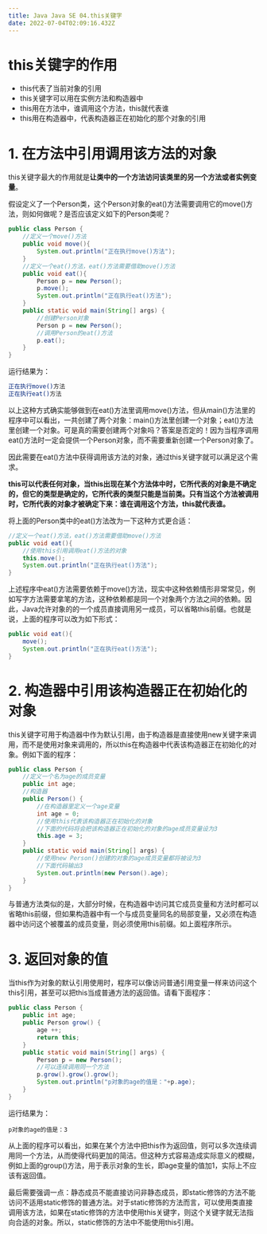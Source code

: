 ```yaml
---
title: Java Java SE 04.this关键字
date: 2022-07-04T02:09:16.432Z
---
```

# this关键字的作用

* this代表了当前对象的引用
* this关键字可以用在实例方法和构造器中
* this用在方法中，谁调用这个方法，this就代表谁
* this用在构造器中，代表构造器正在初始化的那个对象的引用

# 1. 在方法中引用调用该方法的对象

this关键字最大的作用就是**让类中的一个方法访问该类里的另一个方法或者实例变量**。

假设定义了一个Person类，这个Person对象的eat()方法需要调用它的move()方法，则如何做呢？是否应该定义如下的Person类呢？

```java
public class Person {
    //定义一个move()方法
    public void move(){
        System.out.println("正在执行move()方法");
    }
    //定义一个eat()方法，eat()方法需要借助move()方法
    public void eat(){
        Person p = new Person();
        p.move();
        System.out.println("正在执行eat()方法");
    }
    public static void main(String[] args) {
        //创建Person对象
        Person p = new Person();
        //调用Person的eat()方法
        p.eat();
    }
}
```

运行结果为：

```bash
正在执行move()方法
正在执行eat()方法
```

以上这种方式确实能够做到在eat()方法里调用move()方法，但从main()方法里的程序中可以看出，一共创建了两个对象：main()方法里创建一个对象；eat()方法里创建一个对象。可是真的需要创建两个对象吗？答案是否定的！因为当程序调用eat()方法时一定会提供一个Person对象，而不需要重新创建一个Person对象了。

因此需要在eat()方法中获得调用该方法的对象，通过this关键字就可以满足这个需求。

**this可以代表任何对象，当this出现在某个方法体中时，它所代表的对象是不确定的，但它的类型是确定的，它所代表的类型只能是当前类。只有当这个方法被调用时，它所代表的对象才被确定下来：谁在调用这个方法，this就代表谁。**

将上面的Person类中的eat()方法改为一下这种方式更合适：

```java
//定义一个eat()方法，eat()方法需要借助move()方法
public void eat(){
    //使用this引用调用eat()方法的对象
    this.move();
    System.out.println("正在执行eat()方法");
}
```

上述程序中eat()方法需要依赖于move()方法，现实中这种依赖情形非常常见，例如写字方法需要拿笔的方法，这种依赖都是同一个对象两个方法之间的依赖。因此，Java允许对象的的一个成员直接调用另一成员，可以省略this前缀。也就是说，上面的程序可以改为如下形式：

```java
public void eat(){
    move();
    System.out.println("正在执行eat()方法");
}
```

# 2. 构造器中引用该构造器正在初始化的对象

this关键字可用于构造器中作为默认引用，由于构造器是直接使用new关键字来调用，而不是使用对象来调用的，所以this在构造器中代表该构造器正在初始化的对象。例如下面的程序：

```java
public class Person {
    //定义一个名为age的成员变量
    public int age;
    //构造器
    public Person() {
        //在构造器里定义一个age变量
        int age = 0;
        //使用this代表该构造器正在初始化的对象
        //下面的代码将会把该构造器正在初始化的对象的age成员变量设为3
        this.age = 3;
    }
    public static void main(String[] args) {
        //使用new Person()创建的对象的age成员变量都将被设为3
        //下面代码输出3
        System.out.println(new Person().age);
    }
}
```

与普通方法类似的是，大部分时候，在构造器中访问其它成员变量和方法时都可以省略this前缀，但如果构造器中有一个与成员变量同名的局部变量，又必须在构造器中访问这个被覆盖的成员变量，则必须使用this前缀。如上面程序所示。

# 3. 返回对象的值

当this作为对象的默认引用使用时，程序可以像访问普通引用变量一样来访问这个this引用，甚至可以把this当成普通方法的返回值。请看下面程序：

```java
public class Person {
    public int age;
    public Person grow() {
        age ++;
        return this;
    }
    public static void main(String[] args) {
        Person p = new Person();
        //可以连续调用同一个方法
        p.grow().grow().grow();
        System.out.println("p对象的age的值是："+p.age);
    }
}
```

运行结果为：

```text
p对象的age的值是：3
```

从上面的程序可以看出，如果在某个方法中把this作为返回值，则可以多次连续调用同一个方法，从而使得代码更加的简洁。但这种方式容易造成实际意义的模糊，例如上面的group()方法，用于表示对象的生长，即age变量的值加1，实际上不应该有返回值。

最后需要强调一点：静态成员不能直接访问非静态成员，即static修饰的方法不能访问不适用static修饰的普通方法。对于static修饰的方法而言，可以使用类直接调用该方法，如果在static修饰的方法中使用this关键字，则这个关键字就无法指向合适的对象。所以，static修饰的方法中不能使用this引用。